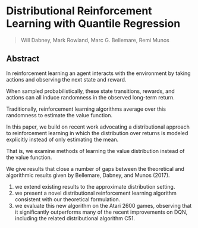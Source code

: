 # Distributional Reinforcement Learning with Quantile Regression
> Will Dabney, Mark Rowland, Marc G. Bellemare, Remi Munos

## Abstract
In reinforcement learning an agent interacts with the environment by taking actions and observing the next state and reward.

When sampled probabilistically, these state transitions, rewards, and actions can all induce randomness in the observed long-term return. 

Traditionally, reinforcement learning algorithms average over this randomness to estimate the value function. 

In this paper, we build on recent work advocating a distributional approach to reinforcement learning in which the distribution over returns is modeled explicitly instead of only estimating the mean. 

That is, we examine methods of learning the value distribution instead of the value function. 

We give results that close a number of gaps between the theoretical and algorithmic results given by Bellemare, Dabney, and Munos (2017). 

1. we extend existing results to the approximate distribution setting. 
2. we present a novel distributional reinforcement learning algorithm consistent with our theoretical formulation. 
3. we evaluate this new algorithm on the Atari 2600 games, observing that it significantly outperforms many of the recent improvements on DQN, including the related distributional algorithm C51.
